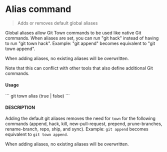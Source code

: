 <h1 textrun="command-heading">Alias command</h1>

<blockquote textrun="command-summary">
Adds or removes default global aliases
</blockquote>

<a textrun="command-description">
Global aliases allow Git Town commands to be used like native Git commands.
When aliases are set, you can run "git hack" instead of having to run "git town hack".
Example: "git append" becomes equivalent to "git town append".

When adding aliases, no existing aliases will be overwritten.

Note that this can conflict with other tools that also define additional Git commands.
</a>

#### Usage

<a textrun="command-usage">
```
git town alias (true | false)
```
</a>

#### DESCRIPTION

Adding the default git aliases removes the need for `town` for the following commands
(append, hack, kill, new-pull-request, prepend, prune-branches, rename-branch, repo, ship, and sync).
Example: `git append` becomes equivalent to `git town append`.

When adding aliases, no existing aliases will be overwritten.
